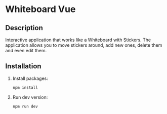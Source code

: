 # Whiteboard Vue

## Description
Interactive application that works like a Whiteboard with Stickers.
The application allows you to move stickers around, add new ones, delete them and even edit them.

## Installation
1. Install packages:
    ```sh
    npm install
    ```

2. Run dev version:
    ```sh
    npm run dev
    ```


